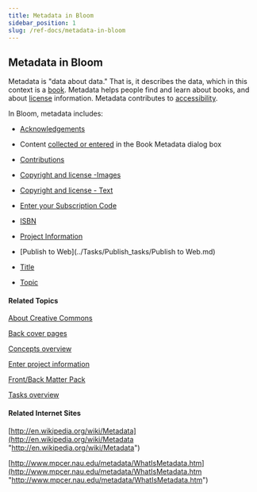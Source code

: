 ```yaml
---
title: Metadata in Bloom
sidebar_position: 1
slug: /ref-docs/metadata-in-bloom
---
```


## Metadata in Bloom

Metadata is "data about data." That is, it describes the data, which in this context is a [book](Book.md). Metadata helps people find and learn about books, and about [license](../User_Interface/Dialog_boxes/Copyright_License_dialog_box_Text.md) information. Metadata contributes to [accessibility](../Tasks/Publish_tasks/Accessibility.md).

In Bloom, metadata includes:

-   [Acknowledgements](Acknowledgements.md)
    
-   Content [collected or entered](../User_Interface/Dialog_boxes/Book_Metadata_dialog_box.md) in the Book Metadata dialog box
    
-   [Contributions](Contributions.md)
    
-   [Copyright and license -Images](../User_Interface/Dialog_boxes/Copyright_License_dialog_box_Images.md)
    
-   [Copyright and license - Text](../User_Interface/Dialog_boxes/Copyright_License_dialog_box_Text.md)
    
-   [Enter your Subscription Code](../Tasks/Basic_tasks/Enter_Subscription_Code.md)
    
-   [ISBN](ISBN.md)
    
-   [Project Information](Project_Information.md)
    
-   [Publish to Web](../Tasks/Publish_tasks/Publish to Web.md)
    
-   [Title](Title_Page.md)
    
-   [Topic](../User_Interface/Dialog_boxes/Topics_dialog_box.md)
    

#### Related Topics

[About Creative Commons](About_Creative_Commons.md)

[Back cover pages](Back_cover_pages.md)

[Concepts overview](Concepts_overview.md)

[Enter project information](../Tasks/Basic_tasks/Enter_project_information.md)

[Front/Back Matter Pack](Front_Back_Matter_Pack.md)

[Tasks overview](../Tasks/Tasks_overview.md)

#### Related Internet Sites

[http://en.wikipedia.org/wiki/Metadata](http://en.wikipedia.org/wiki/Metadata "http://en.wikipedia.org/wiki/Metadata")

[http://www.mpcer.nau.edu/metadata/WhatIsMetadata.htm](http://www.mpcer.nau.edu/metadata/WhatIsMetadata.htm "http://www.mpcer.nau.edu/metadata/WhatIsMetadata.htm")